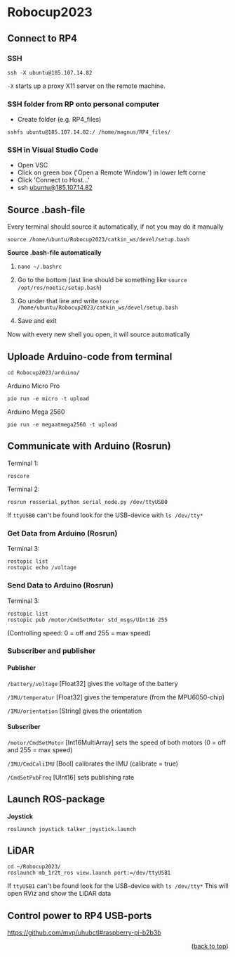<a name="readme-top"></a>

# Robocup2023

## Connect to RP4

### SSH
```
ssh -X ubuntu@185.107.14.82
```
```-X``` starts up a proxy X11 server on the remote machine.

### SSH folder from RP onto personal computer
- Create folder (e.g. RP4_files)
```
sshfs ubuntu@185.107.14.82:/ /home/magnus/RP4_files/
```

### SSH in Visual Studio Code
- Open VSC
- Click on green box ('Open a Remote Window') in lower left corne
- Click 'Connect to Host...'
- ssh ubuntu@185.107.14.82

## Source .bash-file
Every terminal should source it automatically, if not you may do it manually

```
source /home/ubuntu/Robocup2023/catkin_ws/devel/setup.bash
```

<b>Source .bash-file automatically</b>

1. ```nano ~/.bashrc```

2. Go to the bottom (last line should be something like ```source /opt/ros/noetic/setup.bash```)

3. Go under that line and write ```source /home/ubuntu/Robocup2023/catkin_ws/devel/setup.bash```

4. Save and exit

Now with every new shell you open, it will source automatically

## Uploade Arduino-code from terminal
```
cd Robocup2023/arduino/
```
Arduino Micro Pro
```
pio run -e micro -t upload
```

Arduino Mega 2560
```
pio run -e megaatmega2560 -t upload
```

## Communicate with Arduino (Rosrun)
Terminal 1:
```
roscore
```

Terminal 2:
```
rosrun rosserial_python serial_node.py /dev/ttyUSB0
```
If ```ttyUSB0``` can't be found look for the USB-device with ```ls /dev/tty*```

### Get Data from Arduino (Rosrun)
Terminal 3:
```
rostopic list
rostopic echo /voltage
```

### Send Data to Arduino (Rosrun)
Terminal 3:
```
rostopic list
rostopic pub /motor/CmdSetMotor std_msgs/UInt16 255
```
(Controlling speed: 0 = off and 255 = max speed)

### Subscriber and publisher
#### Publisher
```/battery/voltage``` [Float32] gives the voltage of the battery

```/IMU/temperatur``` [Float32] gives the temperature (from the MPU6050-chip)

```/IMU/orientation``` [String] gives the orientation

#### Subscriber
```/motor/CmdSetMotor``` [Int16MultiArray] sets the speed of both motors (0 = off and 255 = max speed)

```/IMU/CmdCaliIMU``` [Bool] calibrates the IMU (calibrate = true)

```/CmdSetPubFreq``` [UInt16] sets publishing rate

## Launch ROS-package

<b>Joystick</b>
```
roslaunch joystick talker_joystick.launch
```

## LiDAR
```
cd ~/Robocup2023/
roslaunch mb_1r2t_ros view.launch port:=/dev/ttyUSB1
```
If ```ttyUSB1``` can't be found look for the USB-device with ```ls /dev/tty*```
This will open RViz and show the LiDAR data

## Control power to RP4 USB-ports
https://github.com/mvp/uhubctl#raspberry-pi-b2b3b

<p align="right">(<a href="#readme-top">back to top</a>)</p>
